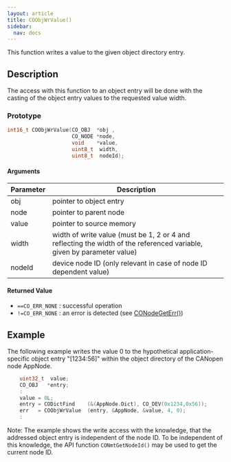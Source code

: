 ```yaml
---
layout: article
title: COObjWrValue()
sidebar:
  nav: docs
---
```


This function writes a value to the given object directory entry.

<!--more-->

## Description

The access with this function to an object entry will be done with the casting of the object entry values to the requested value width.

### Prototype

```c
int16_t COObjWrValue(CO_OBJ  *obj ,
                     CO_NODE *node,
                     void    *value,
                     uint8_t  width,
                     uint8_t  nodeId);
```

#### Arguments

| Parameter | Description |
| --- | --- |
| obj | pointer to object entry |
| node | pointer to parent node |
| value | pointer to source memory |
| width | width of write value (must be 1, 2 or 4 and reflecting the width of the referenced variable, given by parameter value) |
| nodeId | device node ID (only relevant in case of node ID dependent value) |

#### Returned Value

- `==CO_ERR_NONE` : successful operation
- `!=CO_ERR_NONE` : an error is detected (see [CONodeGetErr()](/api_node/co-node-get-err))

## Example

The following example writes the value 0 to the hypothetical application-specific object entry "[1234:56]" within the object directory of the CANopen node AppNode.

```c
    uint32_t  value;
    CO_OBJ   *entry;
    :
    value = 0L;
    entry = CODictFind    (&(AppNode.Dict), CO_DEV(0x1234,0x56));
    err   = COObjWrValue  (entry, &AppNode, &value, 4, 0);
    :
```

Note: The example shows the write access with the knowledge, that the addressed object entry is independent of the node ID. To be independent of this knowledge, the API function `CONmtGetNodeId()` may be used to get the current node ID.
